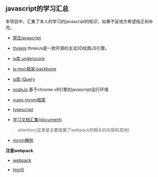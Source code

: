## javascript的学习汇总

本项目中，汇集了本人的学习的javascript的知识，如果不妥地方希望指正和补充。

- [原生javascript](./javascript/)

- [threejs](./threeJs/) 
	threeJs是一款开源的主流3D绘图JS引擎。

- [js库 underscore](./underscoreJs/)

- [js-mvc框架 backbone](./backbone/)

- [js库 jQuery](./jQuery/)

- [nodeJs](./node/)
	基于chrome v8引擎的javascript运行环境

- [vuejs mvvm框架](./vuejs/)

- [typescript](./typescript/)

- [学习文档汇集(document)](./document/)



> attention(这里是主要放置了webpack的相关的内容和其他)

- [mvvm解析](./attention/mvvm.md)

**注意webpack**

- [webpack](./attention/webpack.md)

- [html5](./html5/)
